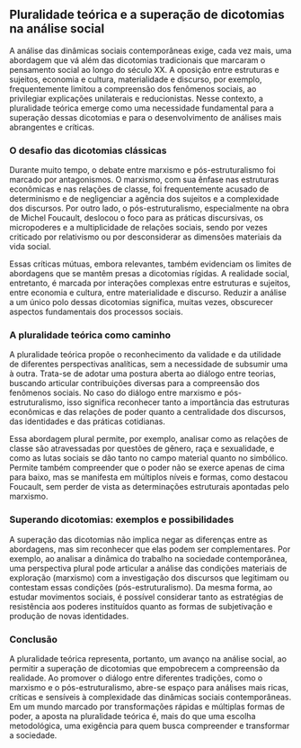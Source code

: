 
## Pluralidade teórica e a superação de dicotomias na análise social

A análise das dinâmicas sociais contemporâneas exige, cada vez mais, uma abordagem que vá além das dicotomias tradicionais que marcaram o pensamento social ao longo do século XX. A oposição entre estruturas e sujeitos, economia e cultura, materialidade e discurso, por exemplo, frequentemente limitou a compreensão dos fenômenos sociais, ao privilegiar explicações unilaterais e reducionistas. Nesse contexto, a pluralidade teórica emerge como uma necessidade fundamental para a superação dessas dicotomias e para o desenvolvimento de análises mais abrangentes e críticas.

### O desafio das dicotomias clássicas

Durante muito tempo, o debate entre marxismo e pós-estruturalismo foi marcado por antagonismos. O marxismo, com sua ênfase nas estruturas econômicas e nas relações de classe, foi frequentemente acusado de determinismo e de negligenciar a agência dos sujeitos e a complexidade dos discursos. Por outro lado, o pós-estruturalismo, especialmente na obra de Michel Foucault, deslocou o foco para as práticas discursivas, os micropoderes e a multiplicidade de relações sociais, sendo por vezes criticado por relativismo ou por desconsiderar as dimensões materiais da vida social.

Essas críticas mútuas, embora relevantes, também evidenciam os limites de abordagens que se mantêm presas a dicotomias rígidas. A realidade social, entretanto, é marcada por interações complexas entre estruturas e sujeitos, entre economia e cultura, entre materialidade e discurso. Reduzir a análise a um único polo dessas dicotomias significa, muitas vezes, obscurecer aspectos fundamentais dos processos sociais.

### A pluralidade teórica como caminho

A pluralidade teórica propõe o reconhecimento da validade e da utilidade de diferentes perspectivas analíticas, sem a necessidade de subsumir uma à outra. Trata-se de adotar uma postura aberta ao diálogo entre teorias, buscando articular contribuições diversas para a compreensão dos fenômenos sociais. No caso do diálogo entre marxismo e pós-estruturalismo, isso significa reconhecer tanto a importância das estruturas econômicas e das relações de poder quanto a centralidade dos discursos, das identidades e das práticas cotidianas.

Essa abordagem plural permite, por exemplo, analisar como as relações de classe são atravessadas por questões de gênero, raça e sexualidade, e como as lutas sociais se dão tanto no campo material quanto no simbólico. Permite também compreender que o poder não se exerce apenas de cima para baixo, mas se manifesta em múltiplos níveis e formas, como destacou Foucault, sem perder de vista as determinações estruturais apontadas pelo marxismo.

### Superando dicotomias: exemplos e possibilidades

A superação das dicotomias não implica negar as diferenças entre as abordagens, mas sim reconhecer que elas podem ser complementares. Por exemplo, ao analisar a dinâmica do trabalho na sociedade contemporânea, uma perspectiva plural pode articular a análise das condições materiais de exploração (marxismo) com a investigação dos discursos que legitimam ou contestam essas condições (pós-estruturalismo). Da mesma forma, ao estudar movimentos sociais, é possível considerar tanto as estratégias de resistência aos poderes instituídos quanto as formas de subjetivação e produção de novas identidades.

### Conclusão

A pluralidade teórica representa, portanto, um avanço na análise social, ao permitir a superação de dicotomias que empobrecem a compreensão da realidade. Ao promover o diálogo entre diferentes tradições, como o marxismo e o pós-estruturalismo, abre-se espaço para análises mais ricas, críticas e sensíveis à complexidade das dinâmicas sociais contemporâneas. Em um mundo marcado por transformações rápidas e múltiplas formas de poder, a aposta na pluralidade teórica é, mais do que uma escolha metodológica, uma exigência para quem busca compreender e transformar a sociedade.
```
